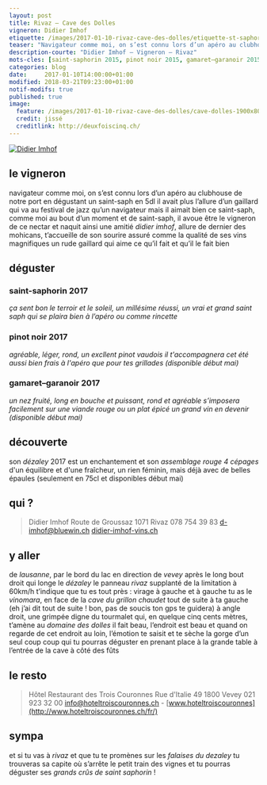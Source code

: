 ```yaml
---
layout: post
title: Rivaz — Cave des Dolles
vigneron: Didier Imhof
etiquette: /images/2017-01-10-rivaz-cave-des-dolles/etiquette-st-saphorin-desert.jpg
teaser: "Navigateur comme moi, on s’est connu lors d’un apéro au clubhouse de notre port en dégustant un saint-saph en 5dl il avait plus l’allure d’un gaillard qui va au festival de jazz qu’un navigateur mais il aimait bien ce st-saph’, ..."
description-courte: "Didier Imhof — Vigneron — Rivaz"
mots-cles: [saint-saphorin 2015, pinot noir 2015, gamaret–garanoir 2015]
categories: blog
date:     2017-01-10T14:00:00+01:00
modified: 2018-03-21T09:23:00+01:00
notif-modifs: true
published: true
image:
  feature: /images/2017-01-10-rivaz-cave-des-dolles/cave-dolles-1900x800.jpg
  credit: jissé
  creditlink: http://deuxfoiscinq.ch/
---
```


[![Didier Imhof][i1]][i1]

[i1]: ../../images/2017-01-10-rivaz-cave-des-dolles/vigneron-imhof3.jpg


## le vigneron
navigateur comme moi, on s’est connu lors d’un apéro au clubhouse de notre port en dégustant un saint-saph en 5dl
il avait plus l’allure d’un gaillard qui va au festival de jazz qu’un navigateur mais il aimait bien ce saint-saph, comme moi
au bout d’un moment et de saint-saph, il avoue être le vigneron de ce nectar et naquit ainsi une amitié
*didier imhof*, allure de dernier des mohicans, t’accueille de son sourire assuré comme la qualité de ses vins magnifiques
un rude gaillard qui aime ce qu’il fait et qu’il le fait bien

## déguster

### saint-saphorin 2017
*ça sent bon le terroir et le soleil, un millésime réussi, un vrai et grand saint saph
qui se plaira bien à l’apéro ou comme rincette*

### pinot noir 2017
*agréable, léger, rond, un excllent pinot vaudois
il t'accompagnera cet été aussi bien frais à l'apéro que pour tes grillades (disponible début mai)*

### gamaret–garanoir 2017
*un nez fruité, long en bouche et puissant, rond et agréable
s’imposera facilement sur une viande rouge ou un plat épicé
un grand vin en devenir (disponible début mai)*

## découverte
son *dézaley* 2017 est un enchantement et son *assemblage rouge 4 cépages* d'un équilibre et d'une fraîcheur, un rien féminin, mais déjà avec de belles épaules
(seulement en 75cl et disponibles début mai)

## qui ?
> Didier Imhof
> Route de Groussaz
> 1071 Rivaz
> 078 754 39 83
> [d-imhof@bluewin.ch](mailto:d-imhof@bluewin.ch)
> [didier-imhof-vins.ch](http://didier-imhof-vins.ch/)

## y aller
de *lausanne*, par le bord du lac en direction de *vevey*
après le long bout droit qui longe le *dézaley* le panneau *rivaz* supplanté de la limitation à 60km/h t’indique que tu es tout près : virage à gauche et à gauche tu as le *vinomara*,
en face de la *cave du grillon chaudet* tout de suite à ta gauche (eh j’ai dit tout de suite ! bon, pas de soucis ton gps te guidera) à angle droit, une grimpée digne du tourmalet qui, en quelque cinq cents mètres, t’amène au *domaine des dolles*
il fait beau, l’endroit est beau et quand on regarde de cet endroit au loin, l’émotion te saisit et te sèche la gorge d’un seul coup
coup qui tu pourras déguster en prenant place à la grande table à l’entrée de la cave à côté des fûts

## le resto
> Hôtel Restaurant des Trois Couronnes
> Rue d'Italie 49
> 1800 Vevey
> 021 923 32 00
> [info@hoteltroiscouronnes.ch](mailto:info@hoteltroiscouronnes.ch) - [www.hoteltroiscouronnes](http://www.hoteltroiscouronnes.ch/fr/)

## sympa
et si tu vas à *rivaz* et que tu te promènes sur les *falaises du dezaley* tu trouveras sa capite où s’arrête le petit train des vignes et tu pourras déguster ses *grands crûs de saint saphorin* !
